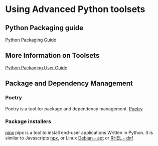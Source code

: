 # Using Advanced Python toolsets

## Python Packaging guide

[Python Packaging Guide](https://packaging.python.org/en/latest/)

## More Information on Toolsets

[Python Packaging User Guide](https://packaging.python.org/en/latest/overview/)

## Package and Dependency Management

### Poetry

Poetry is a tool for package and dependency management.
[Poetry](https://python-poetry.org/)

### Package installers

[pipx](https://pipx.pypa.io/stable/)
pipx is a tool to install end-user applications Written in Python. It is similar to Javascripts [npx](https://medium.com/@maybekatz/introducing-npx-an-npm-package-runner-55f7d4bd282b), or Linux [Debian - apt](https://wiki.debian.org/Apt) or [RHEL - dnf](https://en.wikipedia.org/wiki/DNF_(software))